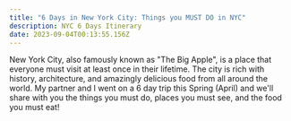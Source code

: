 ```yaml
---
title: "6 Days in New York City: Things you MUST DO in NYC"
description: NYC 6 Days Itinerary
date: 2023-09-04T00:13:55.156Z
---
```

N﻿ew York City, also famously known as "The Big Apple", is a place that everyone must visit at least once in their lifetime. The city is rich with history, architecture, and amazingly delicious food from all around the world. My partner and I went on a 6 day trip this Spring (April) and we'll share with you the things you must do, places you must see, and the food you must eat!